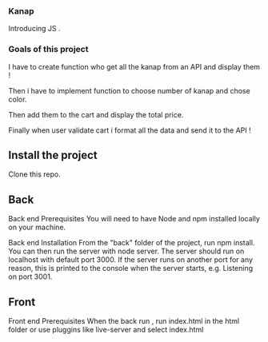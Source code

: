 ### Kanap

Introducing JS .

### Goals of this project

I have to create function who get all the kanap from an API and display them !

Then i have to implement function to choose number of kanap and chose color.

Then add them to the cart and display the total price.

Finally when user validate cart i format all the data and send it to the API !

## Install the project
Clone this repo.

## Back

Back end Prerequisites
You will need to have Node and npm installed locally on your machine.

Back end Installation
From the "back" folder of the project, run npm install. You can then run the server with node server. The server should run on localhost with default port 3000. If the server runs on another port for any reason, this is printed to the console when the server starts, e.g. Listening on port 3001.

## Front

Front end Prerequisites
When the back run , run index.html in the html folder or use pluggins like live-server and select index.html
